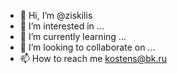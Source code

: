 - 👋 Hi, I’m @ziskilis
- 👀 I’m interested in ...
- 🌱 I’m currently learning ...
- 💞️ I’m looking to collaborate on ...
- 📫 How to reach me kostens@bk.ru

<!---
ziskilis/ziskilis is a ✨ special ✨ repository because its `README.md` (this file) appears on your GitHub profile.
You can click the Preview link to take a look at your changes.
--->
